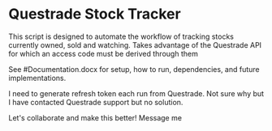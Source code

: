 # Questrade Stock Tracker
This script is designed to automate the workflow of  tracking stocks currently owned, sold and watching.  Takes advantage of the Questrade API for which an access code must be derived through them

See #Documentation.docx for setup, how to run, dependencies, and future implementations.

I need to generate refresh token each run from Questrade. Not sure why but I have contacted Questrade support but no solution.

Let's collaborate and make this better! Message me
